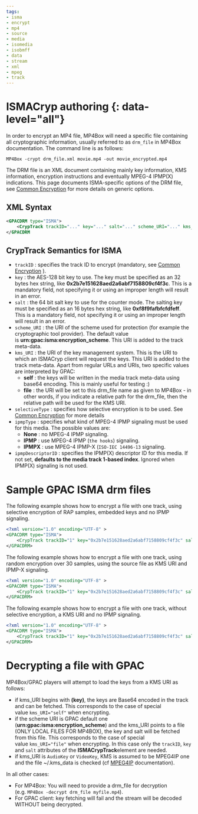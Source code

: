 ```yaml
---
tags:
- isma
- encrypt
- mp4
- source
- media
- isomedia
- isobmff
- data
- stream
- xml
- mpeg
- track
---
```




# ISMACryp authoring {: data-level="all"}

In order to encrypt an MP4 file, MP4Box will need a specific file containing all cryptographic information, usually referred to as `drm_file` in MP4Box documentation. The command line is as follows:

```
MP4Box -crypt drm_file.xml movie.mp4 -out movie_encrypted.mp4
```

The DRM file is an XML document containing mainly key information, KMS information, encryption instructions and eventually MPEG-4 IPMP(X) indications. This page documents ISMA-specific options of the DRM file, see [Common Encryption](Common-Encryption) for more details on generic options.

## XML Syntax

```xml
<GPACDRM type="ISMA">
    <CrypTrack trackID="..." key="..." salt="..." scheme_URI="..." kms_URI="..." selectiveType="..." ipmpType="..." ipmpDescriptorID="..." />
</GPACDRM
```

## CrypTrack Semantics for ISMA

*   `trackID` : specifies the track ID to encrypt (mandatory, see [Common Encryption](Common-Encryption) ).
*   `key` : the AES-128 bit key to use. The key must be specified as an 32 bytes hex string, like **0x2b7e151628aed2a6abf7158809cf4f3c**. This is a mandatory field, not specifying it or using an improper length will result in an error.
*   `salt` : the 64 bit salt key to use for the counter mode. The salting key must be specified as an 16 bytes hex string, like **0xf8f9fafbfcfdfeff**. This is a mandatory field, not specifying it or using an improper length will result in an error.
*   `scheme_URI` : the URI of the scheme used for protection (for example the cryptographic tool provider). The default value is **urn:gpac:isma:encryption\_scheme**. This URI is added to the track meta-data.
*   `kms_URI` : the URI of the key management system. This is the URI to which an ISMACryp client will request the keys. This URI is added to the track meta-data. Apart from regular URLs and URIs, two specific values are interpreted by GPAC:
    *   **self** : the keys will be written in the media track meta-data using base64 encoding. This is mainly useful for testing :)
    *   **file** : the URI will be set to this drm\_file name as given to MP4Box - in other words, if you indicate a relative path for the drm\_file, then the relative path will be used for the KMS URI.
*   `selectiveType` : specifies how selective encryption is to be used. See [Common Encryption](Common-Encryption) for more details
*   `ipmpType` : specifies what kind of MPEG-4 IPMP signaling must be used for this media. The possible values are:
    *   **None** : no MPEG-4 IPMP signaling.
    *   **IPMP** : use MPEG-4 IPMP (`the hooks`) signaling.
    *   **IPMPX** : use MPEG-4 IPMP-X (`ISO-IEC 14496-13` signaling.
*   `ipmpDescriptorID` : specifies the IPMP(X) descriptor ID for this media. If not set, **defaults to the media track 1-based index**. Ignored when IPMP(X) signaling is not used.

# Sample GPAC ISMA drm files

The following example shows how to encrypt a file with one track, using selective encryption of RAP samples, embedded keys and no IPMP signaling.

```xml
<?xml version="1.0" encoding="UTF-8" >
<GPACDRM type="ISMA">
	<CrypTrack trackID="1" key="0x2b7e151628aed2a6abf7158809cf4f3c" salt="0xf8f9fafbfcfdfeff" selectiveType="RAP" KMS_URI="self"/>
</GPACDRM>
```

The following example shows how to encrypt a file with one track, using random encryption over 30 samples, using the source file as KMS URI and IPMP-X signaling.

```xml
<?xml version="1.0" encoding="UTF-8" >
<GPACDRM type="ISMA">
	<CrypTrack trackID="1" key="0x2b7e151628aed2a6abf7158809cf4f3c" salt="0xf8f9fafbfcfdfeff" selectiveType="Rand30" KMS_URI="file" ipmpType="IPMPX" ipmpDescriptorID="20" />
</GPACDRM>
```

The following example shows how to encrypt a file with one track, without selective encryption, a KMS URI and no IPMP signaling.

```xml
<?xml version="1.0" encoding="UTF-8" >
<GPACDRM type="ISMA">
	<CrypTrack trackID="1" key="0x2b7e151628aed2a6abf7158809cf4f3c" salt="0xf8f9fafbfcfdfeff" selectiveType="None" KMS_URI="https://gpac.sourceforge.net/kms/file.xml" />
</GPACDRM>
```

# Decrypting a file with GPAC

MP4Box/GPAC players will attempt to load the keys from a KMS URI as follows:

*   if kms\_URI begins with **(key)**, the keys are Base64 encoded in the track and can be fetched. This corresponds to the case of special value `kms_URI="self"` when encrypting.
*   if the scheme URI is GPAC default one (**urn:gpac:isma:encryption\_scheme**) and the kms\_URI points to a file (ONLY LOCAL FILES FOR MP4BOX), the key and salt will be fetched from this file. This corresponds to the case of special value `kms_URI="file"` when encrypting. In this case only the `trackID`, `key` and `salt` attributes of the **ISMACrypTrack**element are needed.
*   if kms\_URI is `AudioKey` or `VideoKey`, KMS is assumed to be MPEG4IP one and the file ~/.kms\_data is checked (cf [MPEG4IP](https://sourceforge.net/projects/mpeg4ip/) documentation).

In all other cases:

*   For MP4Box: You will need to provide a drm\_file for decryption (e.g. `MP4Box -decrypt drm_file myfile.mp4`).
*   For GPAC client: key fetching will fail and the stream will be decoded WITHOUT being decrypted.
